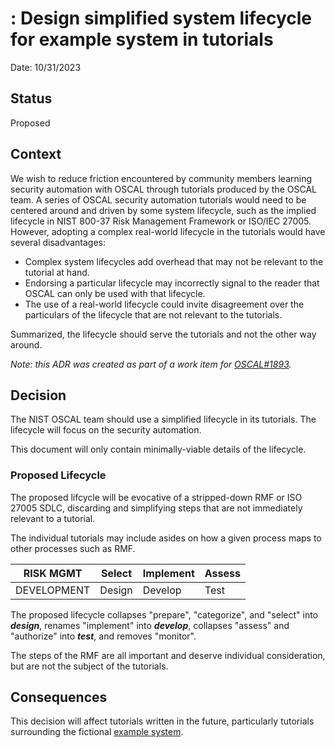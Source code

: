 # : Design simplified system lifecycle for example system in tutorials

Date: 10/31/2023

## Status

Proposed

## Context

We wish to reduce friction encountered by community members learning security automation with OSCAL through tutorials produced by the OSCAL team.
A series of OSCAL security automation tutorials would need to be centered around and driven by some system lifecycle, such as the implied lifecycle in NIST 800-37 Risk Management Framework or ISO/IEC 27005.
However, adopting a complex real-world lifecycle in the tutorials would have several disadvantages:

- Complex system lifecycles add overhead that may not be relevant to the tutorial at hand.
- Endorsing a particular lifecycle may incorrectly signal to the reader that OSCAL can only be used with that lifecycle.
- The use of a real-world lifecycle could invite disagreement over the particulars of the lifecycle that are not relevant to the tutorials.

Summarized, the lifecycle should serve the tutorials and not the other way around.

*Note: this ADR was created as part of a work item for [OSCAL#1893](https://github.com/usnistgov/OSCAL/issues/1893).*

## Decision

The NIST OSCAL team should use a simplified lifecycle in its tutorials.
The lifecycle will focus on the security automation.

This document will only contain minimally-viable details of the lifecycle.

### Proposed Lifecycle

The proposed lifcycle will be evocative of a stripped-down RMF or ISO 27005 SDLC, discarding and simplifying steps that are not immediately relevant to a tutorial.

The individual tutorials may include asides on how a given process maps to other processes such as RMF.

|RISK MGMT | Select | Implement | Assess |
| --- | --- | --- | --- |
| DEVELOPMENT |	Design | Develop | Test |

The proposed lifecycle collapses "prepare", "categorize", and "select" into ***design***, renames "implement" into ***develop***, collapses "assess" and "authorize" into ***test***, and removes "monitor".

The steps of the RMF are all important and deserve individual consideration, but are not the subject of the tutorials.

## Consequences

This decision will affect tutorials written in the future, particularly tutorials surrounding the fictional [example system](https://github.com/usnistgov/OSCAL/issues/1892).
